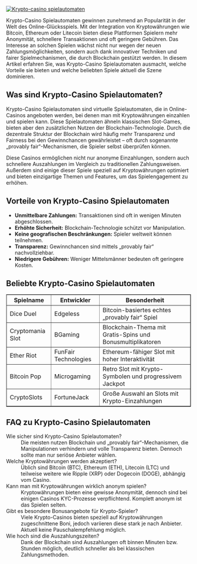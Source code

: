 [![Krypto-casino spielautomaten](https://123-caf.pages.dev/gitsignup.png)](https://vrmoo.ru/Bt82HjjY)

<div>     <p>Krypto-Casino Spielautomaten gewinnen zunehmend an Popularität in der Welt des Online-Glücksspiels. Mit der Integration von Kryptowährungen wie Bitcoin, Ethereum oder Litecoin bieten diese Plattformen Spielern mehr Anonymität, schnellere Transaktionen und oft geringere Gebühren. Das Interesse an solchen Spielen wächst nicht nur wegen der neuen Zahlungsmöglichkeiten, sondern auch dank innovativer Techniken und fairer Spielmechanismen, die durch Blockchain gestützt werden. In diesem Artikel erfahren Sie, was Krypto-Casino Spielautomaten ausmacht, welche Vorteile sie bieten und welche beliebten Spiele aktuell die Szene dominieren.</p>    <h2>Was sind Krypto-Casino Spielautomaten?</h2>   <p>Krypto-Casino Spielautomaten sind virtuelle Spielautomaten, die in Online-Casinos angeboten werden, bei denen man mit Kryptowährungen einzahlen und spielen kann. Diese Spielautomaten ähneln klassischen Slot-Games, bieten aber den zusätzlichen Nutzen der Blockchain-Technologie. Durch die dezentrale Struktur der Blockchain wird häufig mehr Transparenz und Fairness bei den Gewinnchancen gewährleistet – oft durch sogenannte „provably fair“-Mechanismen, die Spieler selbst überprüfen können.</p>   <p>Diese Casinos ermöglichen nicht nur anonyme Einzahlungen, sondern auch schnellere Auszahlungen im Vergleich zu traditionellen Zahlungsweisen. Außerdem sind einige dieser Spiele speziell auf Kryptowährungen optimiert und bieten einzigartige Themen und Features, um das Spielengagement zu erhöhen.</p>    <h2>Vorteile von Krypto-Casino Spielautomaten</h2>   <ul>     <li><strong>Unmittelbare Zahlungen:</strong> Transaktionen sind oft in wenigen Minuten abgeschlossen.</li>     <li><strong>Erhöhte Sicherheit:</strong> Blockchain-Technologie schützt vor Manipulation.</li>     <li><strong>Keine geografischen Beschränkungen:</strong> Spieler weltweit können teilnehmen.</li>     <li><strong>Transparenz:</strong> Gewinnchancen sind mittels „provably fair“ nachvollziehbar.</li>     <li><strong>Niedrigere Gebühren:</strong> Weniger Mittelsmänner bedeuten oft geringere Kosten.</li>   </ul>    <h2>Beliebte Krypto-Casino Spielautomaten</h2>   <table border="1" cellpadding="5" cellspacing="0">     <thead>       <tr>         <th>Spielname</th>         <th>Entwickler</th>         <th>Besonderheit</th>       </tr>     </thead>     <tbody>       <tr>         <td>Dice Duel</td>         <td>Edgeless</td>         <td>Bitcoin-basiertes echtes „provably fair“ Spiel</td>       </tr>       <tr>         <td>Cryptomania Slot</td>         <td>BGaming</td>         <td>Blockchain-Thema mit Gratis-Spins und Bonusmultiplikatoren</td>       </tr>       <tr>         <td>Ether Riot</td>         <td>FunFair Technologies</td>         <td>Ethereum-fähiger Slot mit hoher Interaktivität</td>       </tr>       <tr>         <td>Bitcoin Pop</td>         <td>Microgaming</td>         <td>Retro Slot mit Krypto-Symbolen und progressivem Jackpot</td>       </tr>       <tr>         <td>CryptoSlots</td>         <td>FortuneJack</td>         <td>Große Auswahl an Slots mit Krypto-Einzahlungen</td>       </tr>     </tbody>   </table>    <h2>FAQ zu Krypto-Casino Spielautomaten</h2>   <dl>     <dt>Wie sicher sind Krypto-Casino Spielautomaten?</dt>     <dd>Die meisten nutzen Blockchain und „provably fair“-Mechanismen, die Manipulationen verhindern und volle Transparenz bieten. Dennoch sollte man nur seriöse Anbieter wählen.</dd>      <dt>Welche Kryptowährungen werden akzeptiert?</dt>     <dd>Üblich sind Bitcoin (BTC), Ethereum (ETH), Litecoin (LTC) und teilweise weitere wie Ripple (XRP) oder Dogecoin (DOGE), abhängig vom Casino.</dd>      <dt>Kann man mit Kryptowährungen wirklich anonym spielen?</dt>     <dd>Kryptowährungen bieten eine gewisse Anonymität, dennoch sind bei einigen Casinos KYC-Prozesse verpflichtend. Komplett anonym ist das Spielen selten.</dd>      <dt>Gibt es besondere Bonusangebote für Krypto-Spieler?</dt>     <dd>Viele Krypto-Casinos bieten speziell auf Kryptowährungen zugeschnittene Boni, jedoch variieren diese stark je nach Anbieter. Aktuell keine Pauschalempfehlung möglich.</dd>      <dt>Wie hoch sind die Auszahlungszeiten?</dt>     <dd>Dank der Blockchain sind Auszahlungen oft binnen Minuten bzw. Stunden möglich, deutlich schneller als bei klassischen Zahlungsmethoden.</dd>   </dl> </div>